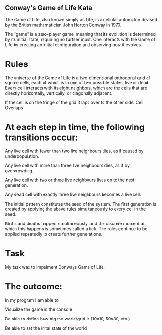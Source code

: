 ## Conway's Game of Life Kata

The Game of Life, also known simply as Life, is a cellular automaton devised by the British mathematician John Horton Conway in 1970.

The "game" is a zero-player game, meaning that its evolution is determined by its initial state, requiring no further input. One interacts with the Game of Life by creating an initial configuration and observing how it evolves.

# Rules
The universe of the Game of Life is a two-dimensional orthogonal grid of square cells, each of which is in one of two possible states, live or dead. Every cell interacts with its eight neighbors, which are the cells that are directly horizontally, vertically, or diagonally adjacent.

If the cell is on the fringe of the grid it laps over to the other side: Cell Overlaps

# At each step in time, the following transitions occur:

Any live cell with fewer than two live neighbours dies, as if caused by underpopulation.

Any live cell with more than three live neighbours dies, as if by overcrowding.

Any live cell with two or three live neighbours lives on to the next generation.

Any dead cell with exactly three live neighbours becomes a live cell.

The initial pattern constitutes the seed of the system. The first generation is created by applying the above rules simultaneously to every cell in the seed.

Births and deaths happen simultaneously, and the discrete moment at which this happens is sometimes called a tick. The rules continue to be applied repeatedly to create further generations.

# Task
My task was to impelment Conways Game of Life.

# The outcome:

In my program I am able to: 

Visualize the game in the console

Be able to define how big the world/grid is (10x10, 50x80, etc.)

Be able to set the inital state of the world
